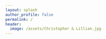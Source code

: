 ```yaml
---
layout: splash
author_profile: false
permalink: /
header: 
  image: /assets/Christopher & Lillian.jpg
---
```

